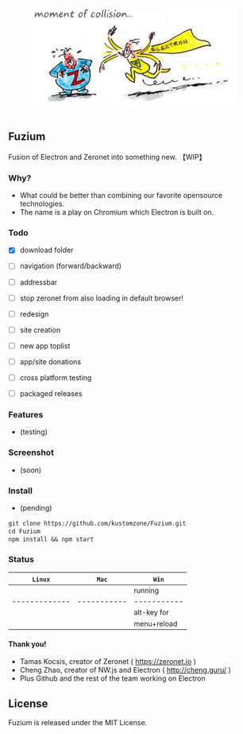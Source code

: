 
<div align="center">
  <img src="app/gfx/zero_electron.jpg"><br><br>
</div>

## Fuzium 

Fusion of Electron and Zeronet into something new. 【WIP】


### Why?

 * What could be better than combining our favorite opensource technologies. 
 * The name is a play on Chromium which Electron is built on.


### Todo

- [x] download folder
- [ ] navigation (forward/backward)
- [ ] addressbar
- [ ] stop zeronet from also loading in default browser!
- [ ] redesign
- [ ] site creation
- [ ] new app toplist
- [ ] app/site donations
- [ ] cross platform testing
- [ ] packaged releases


### Features

 * (testing)


### Screenshot

 * (soon)
 

### Install

 * (pending)

```
git clone https://github.com/kustomzone/Fuzium.git
cd Fuzium
npm install && npm start
```


### Status

| **`Linux`** | **`Mac`** | **`Win`** |
|-------------|-----------|-----------|
|             |           |  running  |
|-------------|-----------|-----------|
|             |           |alt-key for|
|             |           |menu+reload|


#### Thank you!

 - Tamas Kocsis, creator of Zeronet ( https://zeronet.io )
 - Cheng Zhao, creator of NW.js and Electron ( http://cheng.guru/ )
 - Plus Github and the rest of the team working on Electron

License
--------------------------------------

Fuzium is released under the MIT License.
